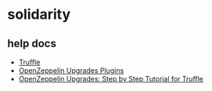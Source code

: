 # solidarity

## help docs

- [Truffle](https://www.trufflesuite.com/docs/truffle/overview)
- [OpenZeppelin Upgrades Plugins ](https://docs.openzeppelin.com/upgrades-plugins/1.x/)
- [OpenZeppelin Upgrades: Step by Step Tutorial for Truffle](https://forum.openzeppelin.com/t/openzeppelin-upgrades-step-by-step-tutorial-for-truffle/3579)
